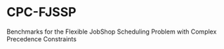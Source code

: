 # CPC-FJSSP
Benchmarks for the Flexible JobShop Scheduling Problem with Complex Precedence Constraints
